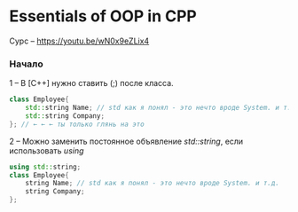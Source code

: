 # Essentials of OOP in CPP

Сурс – https://youtu.be/wN0x9eZLix4

### Начало

1 – В [С++] нужно ставить (;) после класса.

```c++
class Employee{
    std::string Name; // std как я понял - это нечто вроде System. и т.д.
    std::string Company;
}; // ← ← ← ты только глянь на это
```

2 – Можно заменить постоянное объявление *std::string*, если использовать *using*

```c++
using std::string;
class Employee{
    string Name; // std как я понял - это нечто вроде System. и т.д.
    string Company;
};
```

